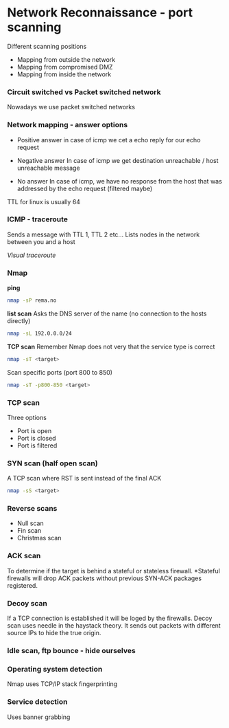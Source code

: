 # Network Reconnaissance - port scanning

Different scanning positions
- Mapping from outside the network
- Mapping from compromised DMZ
- Mapping from inside the network


### Circuit switched vs Packet switched network

Nowadays we use packet switched networks

### Network mapping - answer options

- Positive answer
    in case of icmp we cet a echo reply for our echo request

- Negative answer
    In case of icmp we get destination unreachable / host unreachable message

- No answer
    In case of icmp, we have no response from the host that was addressed by the echo request (filtered maybe)

TTL for linux is usually 64


### ICMP - traceroute

Sends a message with TTL 1, TTL 2 etc...
Lists nodes in the network between you and a host

*Visual traceroute*

### Nmap

**ping**

```bash
nmap -sP rema.no
```

**list scan**
Asks the DNS server of the name (no connection to the hosts directly)
```bash
nmap -sL 192.0.0.0/24
```

**TCP scan**
Remember Nmap does not very that the service type is correct
```bash
nmap -sT <target>
```
Scan specific ports (port 800 to 850)

```bash
nmap -sT -p800-850 <target>
```

### TCP scan

Three options
- Port is open
- Port is closed
- Port is filtered


### SYN scan (half open scan)
A TCP scan where RST is sent instead of the final ACK

```bash
nmap -sS <target>
```

### Reverse scans

- Null scan
- Fin scan
- Christmas scan

### ACK scan

To determine if the target is behind a stateful or stateless firewall.
*Stateful firewalls will drop ACK packets without previous SYN-ACK packages registered.

### Decoy scan

If a TCP connection is established it will be loged by the firewalls. Decoy scan uses needle in the haystack theory. It sends out packets with different source IPs to hide the true origin.


### Idle scan, ftp bounce - hide ourselves

### Operating system detection

Nmap uses TCP/IP stack fingerprinting

### Service detection

Uses banner grabbing




